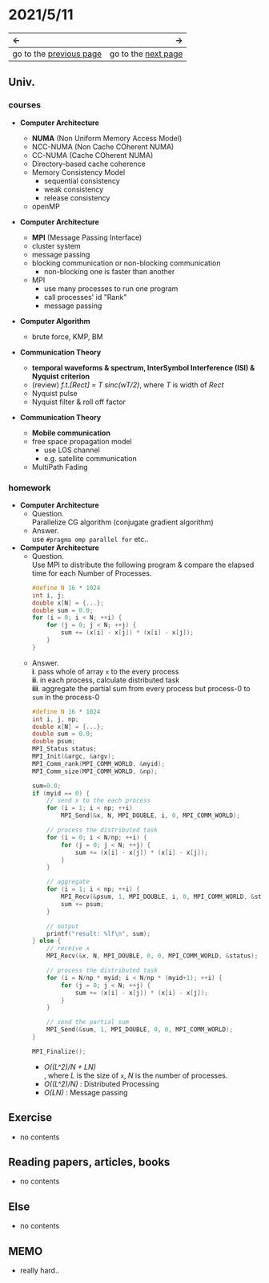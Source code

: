 # 2021/5/11
|←|→|
|:---|---:|
go to the [previous page](./10th.md) | go to the [next page](url)

## Univ.
### courses
- **Computer Architecture**
    - **NUMA** (Non Uniform Memory Access Model)
    - NCC-NUMA (Non Cache COherent NUMA)
    - CC-NUMA (Cache COherent NUMA)
    - Directory-based cache coherence
    - Memory Consistency Model
        - sequential consistency
        - weak consistency
        - release consistency
    - openMP
- **Computer Architecture**
    - **MPI** (Message Passing Interface)
    - cluster system
    - message passing
    - blocking communication or non-blocking communication
        - non-blocking one is faster than another
    - MPI
        - use many processes to run one program
        - call processes' id "Rank"
        - message passing

- **Computer Algorithm**
    - brute force, KMP, BM

- **Communication Theory**
    - **temporal waveforms & spectrum, InterSymbol Interference (ISI) & Nyquist criterion**
    - (review) *f.t.\[Rect\] = T sinc(wT/2)*, where *T* is width of *Rect*
    - Nyquist pulse
    - Nyquist filter & roll off factor
- **Communication Theory**
    - **Mobile communication**
    - free space propagation model
        - use LOS channel
        - e.g. satellite communication
    - MultiPath Fading

### homework
- **Computer Architecture**
    - Question.  
    Parallelize CG algorithm (conjugate gradient algorithm)
    - Answer.  
    use `#pragma omp parallel for` etc..
- **Computer Architecture**
    - Question.  
    Use MPI to distribute the following program & compare the elapsed time for each Number of Processes.
        ```C
        #define N 16 * 1024
        int i, j;
        double x[N] = {...};
        double sum = 0.0;
        for (i = 0; i < N; ++i) {
            for (j = 0; j < N; ++j) {
                sum += (x[i] - x[j]) * (x[i] - x[j]);
            }
        }
        ```
    - Answer.  
        **i**. pass whole of array `x` to the every process  
        **ii**. in each process, calculate distributed task  
        **iii**. aggregate the partial sum from every process but process-0 to `sum` in the process-0  
        ```C
        #define N 16 * 1024
        int i, j, np;
        double x[N] = {...};
        double sum = 0.0;
        double psum;
        MPI_Status status;
        MPI_Init(&argc, &argv);
        MPI_Comm_rank(MPI_COMM_WORLD, &myid);
        MPI_Comm_size(MPI_COMM_WORLD, &np);

        sum=0.0;
        if (myid == 0) {
            // send x to the each process
            for (i = 1; i < np; ++i) 
                MPI_Send(&x, N, MPI_DOUBLE, i, 0, MPI_COMM_WORLD);

            // process the distributed task
            for (i = 0; i < N/np; ++i) {
                for (j = 0; j < N; ++j) {
                    sum += (x[i] - x[j]) * (x[i] - x[j]);
                }
            }

            // aggregate
            for (i = 1; i < np; ++i) {
                MPI_Recv(&psum, 1, MPI_DOUBLE, i, 0, MPI_COMM_WORLD, &status);
                sum += psum;
            }

            // output
            printf("result: %lf\n", sum);
        } else {
            // receive x
            MPI_Recv(&x, N, MPI_DOUBLE, 0, 0, MPI_COMM_WORLD, &status);

            // process the distributed task
            for (i = N/np * myid; i < N/np * (myid+1); ++i) {
                for (j = 0; j < N; ++j) {
                    sum += (x[i] - x[j]) * (x[i] - x[j]);
                }
            }

            // send the partial sum
            MPI_Send(&sum, 1, MPI_DOUBLE, 0, 0, MPI_COMM_WORLD);
        }

        MPI_Finalize();
        ```
        - *O((L^2)/N  + LN)*  
            , where *L* is the size of `x`, *N* is the number of processes.
        - *O((L^2)/N)* : Distributed Processing
        - *O(LN)* : Message passing

## Exercise
- no contents

## Reading papers, articles, books
- no contents

## Else
- no contents

## MEMO
- really hard..
